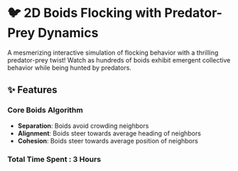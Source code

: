 # 🐦 2D Boids Flocking with Predator-Prey Dynamics

A mesmerizing interactive simulation of flocking behavior with a thrilling predator-prey twist! Watch as hundreds of boids exhibit emergent collective behavior while being hunted by predators.

## ✨ Features

### Core Boids Algorithm
- **Separation**: Boids avoid crowding neighbors
- **Alignment**: Boids steer towards average heading of neighbors  
- **Cohesion**: Boids steer towards average position of neighbors


### Total Time Spent : 3 Hours
